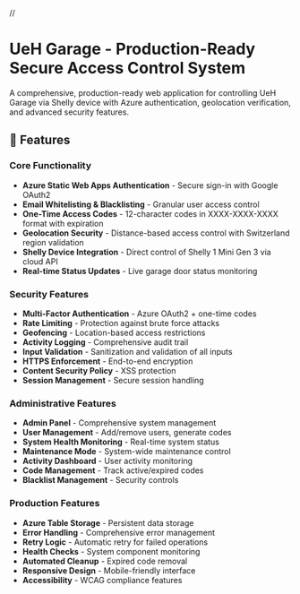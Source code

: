 // <Project overview and instructions>
# UeH Garage - Production-Ready Secure Access Control System

A comprehensive, production-ready web application for controlling UeH Garage via Shelly device with Azure authentication, geolocation verification, and advanced security features.

## 🚀 Features

### Core Functionality
- **Azure Static Web Apps Authentication** - Secure sign-in with Google OAuth2
- **Email Whitelisting & Blacklisting** - Granular user access control
- **One-Time Access Codes** - 12-character codes in XXXX-XXXX-XXXX format with expiration
- **Geolocation Security** - Distance-based access control with Switzerland region validation
- **Shelly Device Integration** - Direct control of Shelly 1 Mini Gen 3 via cloud API
- **Real-time Status Updates** - Live garage door status monitoring

### Security Features
- **Multi-Factor Authentication** - Azure OAuth2 + one-time codes
- **Rate Limiting** - Protection against brute force attacks
- **Geofencing** - Location-based access restrictions
- **Activity Logging** - Comprehensive audit trail
- **Input Validation** - Sanitization and validation of all inputs
- **HTTPS Enforcement** - End-to-end encryption
- **Content Security Policy** - XSS protection
- **Session Management** - Secure session handling

### Administrative Features
- **Admin Panel** - Comprehensive system management
- **User Management** - Add/remove users, generate codes
- **System Health Monitoring** - Real-time system status
- **Maintenance Mode** - System-wide maintenance control
- **Activity Dashboard** - User activity monitoring
- **Code Management** - Track active/expired codes
- **Blacklist Management** - Security controls

### Production Features
- **Azure Table Storage** - Persistent data storage
- **Error Handling** - Comprehensive error management
- **Retry Logic** - Automatic retry for failed operations
- **Health Checks** - System component monitoring
- **Automated Cleanup** - Expired code removal
- **Responsive Design** - Mobile-friendly interface
- **Accessibility** - WCAG compliance features